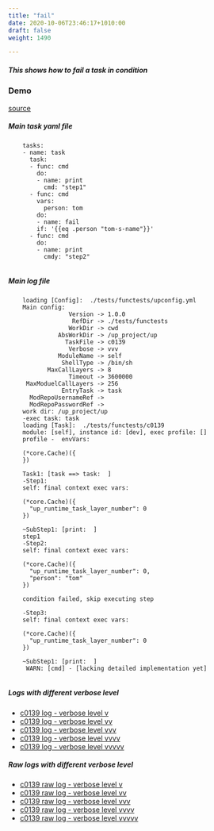 ```yaml
---
title: "fail"
date: 2020-10-06T23:46:17+1010:00
draft: false
weight: 1490

---
```


##### This shows how to fail a task in condition


### Demo








[source](https://github.com/upcmd/up/blob/master/tests/functests/c0139.yml)

##### Main task yaml file
```
    tasks:
    - name: task
      task:
      - func: cmd
        do:
        - name: print
          cmd: "step1"
      - func: cmd
        vars:
          person: tom
        do:
        - name: fail
        if: '{{eq .person "tom-s-name"}}'
      - func: cmd
        do:
        - name: print
          cmdy: "step2"
    
```
##### Main log file
```
    loading [Config]:  ./tests/functests/upconfig.yml
    Main config:
                 Version -> 1.0.0
                  RefDir -> ./tests/functests
                 WorkDir -> cwd
              AbsWorkDir -> /up_project/up
                TaskFile -> c0139
                 Verbose -> vvv
              ModuleName -> self
               ShellType -> /bin/sh
           MaxCallLayers -> 8
                 Timeout -> 3600000
     MaxModuelCallLayers -> 256
               EntryTask -> task
      ModRepoUsernameRef -> 
      ModRepoPasswordRef -> 
    work dir: /up_project/up
    -exec task: task
    loading [Task]:  ./tests/functests/c0139
    module: [self], instance id: [dev], exec profile: []
    profile -  envVars:
    
    (*core.Cache)({
    })
    
    Task1: [task ==> task:  ]
    -Step1:
    self: final context exec vars:
    
    (*core.Cache)({
      "up_runtime_task_layer_number": 0
    })
    
    ~SubStep1: [print:  ]
    step1
    -Step2:
    self: final context exec vars:
    
    (*core.Cache)({
      "up_runtime_task_layer_number": 0,
      "person": "tom"
    })
    
    condition failed, skip executing step 
    
    -Step3:
    self: final context exec vars:
    
    (*core.Cache)({
      "up_runtime_task_layer_number": 0
    })
    
    ~SubStep1: [print:  ]
     WARN: [cmd] - [lacking detailed implementation yet]
    
```


##### Logs with different verbose level
* [c0139 log - verbose level v](../../logs/c0139_v)
* [c0139 log - verbose level vv](../../logs/c0139_vv)
* [c0139 log - verbose level vvv](../../logs/c0139_vvvv)
* [c0139 log - verbose level vvvv](../../logs/c0139_vvvv)
* [c0139 log - verbose level vvvvv](../../logs/c0139_vvvvv)

##### Raw logs with different verbose level
* [c0139 raw log - verbose level v](../../reflogs/c0139_v.log)
* [c0139 raw log - verbose level vv](../../reflogs/c0139_vv.log)
* [c0139 raw log - verbose level vvv](../../reflogs/c0139_vvv.log)
* [c0139 raw log - verbose level vvvv](../../reflogs/c0139_vvvv.log)
* [c0139 raw log - verbose level vvvvv](../../reflogs/c0139_vvvvv.log)







